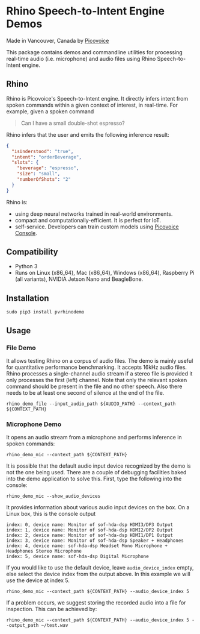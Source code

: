 # Rhino Speech-to-Intent Engine Demos

Made in Vancouver, Canada by [Picovoice](https://picovoice.ai)

This package contains demos and commandline utilities for processing real-time audio (i.e. microphone) and audio files
using Rhino Speech-to-Intent engine.

## Rhino

Rhino is Picovoice's Speech-to-Intent engine. It directly infers intent from spoken commands within a given context of
interest, in real-time. For example, given a spoken command

>Can I have a small double-shot espresso?

Rhino infers that the user and emits the following inference result:

```json
{
  "isUnderstood": "true",
  "intent": "orderBeverage",
  "slots": {
    "beverage": "espresso",
    "size": "small",
    "numberOfShots": "2"
  }
}
```

Rhino is:

- using deep neural networks trained in real-world environments.
- compact and computationally-efficient. It is perfect for IoT.
- self-service. Developers can train custom models using [Picovoice Console](https://picovoice.ai/console/).

## Compatibility

- Python 3
- Runs on Linux (x86_64), Mac (x86_64), Windows (x86_64), Raspberry Pi (all variants), NVIDIA Jetson Nano and BeagleBone.

## Installation

```console
sudo pip3 install pvrhinodemo
```

## Usage

### File Demo

It allows testing Rhino on a corpus of audio files. The demo is mainly useful for quantitative performance
benchmarking. It accepts 16kHz audio files. Rhino processes a single-channel audio stream if a stereo file is
provided it only processes the first (left) channel. Note that only the relevant spoken command should be present in the
file and no other speech. Also there needs to be at least one second of silence at the end of the file.

```console
rhino_demo_file --input_audio_path ${AUDIO_PATH} --context_path ${CONTEXT_PATH} 
```

### Microphone Demo

It opens an audio stream from a microphone and performs inference in spoken commands:

```console
rhino_demo_mic --context_path ${CONTEXT_PATH}
```

It is possible that the default audio input device recognized by the demo is not the one being used. There are a couple 
of debugging facilities baked into the demo application to solve this. First, type the following into the console:

```console
rhino_demo_mic --show_audio_devices
```

It provides information about various audio input devices on the box. On a Linux box, this is the console output

```
index: 0, device name: Monitor of sof-hda-dsp HDMI3/DP3 Output
index: 1, device name: Monitor of sof-hda-dsp HDMI2/DP2 Output
index: 2, device name: Monitor of sof-hda-dsp HDMI1/DP1 Output
index: 3, device name: Monitor of sof-hda-dsp Speaker + Headphones
index: 4, device name: sof-hda-dsp Headset Mono Microphone + Headphones Stereo Microphone
index: 5, device name: sof-hda-dsp Digital Microphone
``` 

If you would like to use the default device, leave `audio_device_index` empty, else select the device index from the
output above. In this example we will use the device at index 5.

```console
rhino_demo_mic --context_path ${CONTEXT_PATH} --audio_device_index 5
```

If a problem occurs, we suggest storing the recorded audio into a file for inspection. This can be achieved by:

```console
rhino_demo_mic --context_path ${CONTEXT_PATH} --audio_device_index 5 --output_path ~/test.wav
```
